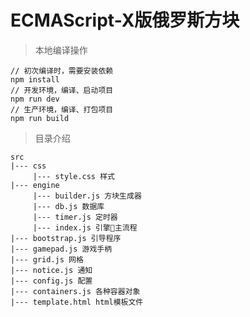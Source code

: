 # ECMAScript-X版俄罗斯方块

> 本地编译操作

    // 初次编译时，需要安装依赖
    npm install
    // 开发环境，编译、启动项目
    npm run dev    
    // 生产环境，编译、打包项目
    npm run build

> 目录介绍

    src
    |--- css
         |--- style.css 样式
    |--- engine
         |--- builder.js 方块生成器
         |--- db.js 数据库
         |--- timer.js 定时器
         |--- index.js 引擎主流程
    |--- bootstrap.js 引导程序    
    |--- gamepad.js 游戏手柄
    |--- grid.js 网格
    |--- notice.js 通知
    |--- config.js 配置
    |--- containers.js 各种容器对象
    |--- template.html html模板文件